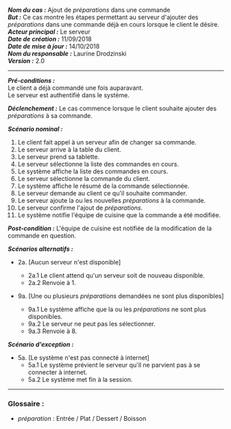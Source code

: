 ***Nom du cas :*** Ajout de *préparations* dans une commande  
***But :*** Ce cas montre les étapes permettant au serveur d'ajouter des *préparations* dans une commande déjà en cours lorsque le client le désire.  
***Acteur principal :*** Le serveur    
***Date de création :*** 11/09/2018  
***Date de mise à jour :*** 14/10/2018  
***Nom du responsable :*** Laurine Drodzinski   
***Version :*** 2.0

---

***Pré-conditions :***  
Le client a déjà commandé une fois auparavant.  
Le serveur est authentifié dans le système.  
  
***Déclenchement :*** Le cas commence lorsque le client souhaite ajouter des *préparations* à sa commande.   
  
***Scénario nominal :***  
1. Le client fait appel à un serveur afin de changer sa commande.  
2. Le serveur arrive à la table du client.  
3. Le serveur prend sa tablette.  
4. Le serveur sélectionne la liste des commandes en cours.  
5. Le système affiche la liste des commandes en cours.  
6. Le serveur sélectionne la commande du client.  
7. Le système affiche le résumé de la commande sélectionnée.  
8. Le serveur demande au client ce qu'il souhaite commander.
9. Le serveur ajoute la ou les nouvelles *préparations* à la commande.  
10. Le serveur confirme l'ajout de *préparations*.  
11. Le système notifie l'équipe de cuisine que la commande a été modifiée.  
  
***Post-condition :*** L'équipe de cuisine est notifiée de la modification de la commande en question.  
  
***Scénarios alternatifs :***  
- 2a. [Aucun serveur n'est disponible]
  - 2a.1 Le client attend qu'un serveur soit de nouveau disponible.
  - 2a.2 Renvoie à 1.
  
- 9a. [Une ou plusieurs *préparations* demandées ne sont plus disponibles]
  - 9a.1 Le système affiche que la ou les *préparations* ne sont plus disponibles.
  - 9a.2 Le serveur ne peut pas les sélectionner.
  - 9a.3 Renvoie à 8.  
   
***Scénario d'exception :***  
- 5a. [Le système n'est pas connecté à internet]
  - 5a.1 Le système prévient le serveur qu'il ne parvient pas à se connecter à internet.
  - 5a.2 Le système met fin à la session.  
    
---

### Glossaire :

- *préparation* : Entrée / Plat / Dessert / Boisson

